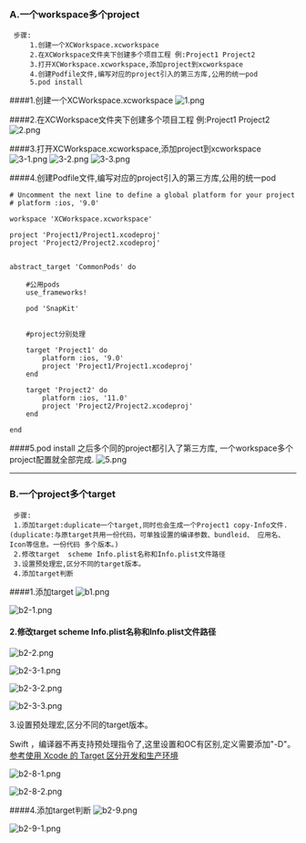 ### A.一个workspace多个project

```
 步骤:
     1.创建一个XCWorkspace.xcworkspace 
     2.在XCWorkspace文件夹下创建多个项目工程 例:Project1 Project2
     3.打开XCWorkspace.xcworkspace,添加project到xcworkspace
     4.创建Podfile文件,编写对应的project引入的第三方库,公用的统一pod
     5.pod install 
```

####1.创建一个XCWorkspace.xcworkspace 
![1.png](http://upload-images.jianshu.io/upload_images/2051176-dbfc3642e8be9bfc.png?imageMogr2/auto-orient/strip%7CimageView2/2/w/1240)

####2.在XCWorkspace文件夹下创建多个项目工程 例:Project1 Project2 
![2.png](http://upload-images.jianshu.io/upload_images/2051176-1f02b8c7246985b7.png?imageMogr2/auto-orient/strip%7CimageView2/2/w/1240)

####3.打开XCWorkspace.xcworkspace,添加project到xcworkspace
![3-1.png](http://upload-images.jianshu.io/upload_images/2051176-7ccadc40d878ae84.png?imageMogr2/auto-orient/strip%7CimageView2/2/w/1240)
![3-2.png](http://upload-images.jianshu.io/upload_images/2051176-29063addf8981dc6.png?imageMogr2/auto-orient/strip%7CimageView2/2/w/1240)
![3-3.png](http://upload-images.jianshu.io/upload_images/2051176-0d71c58424cfa028.png?imageMogr2/auto-orient/strip%7CimageView2/2/w/1240)

####4.创建Podfile文件,编写对应的project引入的第三方库,公用的统一pod
```
# Uncomment the next line to define a global platform for your project
# platform :ios, '9.0'

workspace 'XCWorkspace.xcworkspace'

project 'Project1/Project1.xcodeproj'
project 'Project2/Project2.xcodeproj'


abstract_target 'CommonPods' do  
    
    #公用pods
    use_frameworks!
    
    pod 'SnapKit'  
   

    #project分别处理

    target 'Project1' do
        platform :ios, '9.0'
        project 'Project1/Project1.xcodeproj'
    end
    
    target 'Project2' do
        platform :ios, '11.0'
        project 'Project2/Project2.xcodeproj'
    end
    
end
```

####5.pod install 之后多个同的project都引入了第三方库, 一个workspace多个project配置就全部完成.
![5.png](http://upload-images.jianshu.io/upload_images/2051176-079820d3de9e764a.png?imageMogr2/auto-orient/strip%7CimageView2/2/w/1240)


-------------------------------------------------------------------------

### B.一个project多个target

```
 步骤:
 1.添加target:duplicate一个target,同时也会生成一个Project1 copy-Info文件. (duplicate:与原target共用一份代码，可单独设置的编译参数、bundleid、 应用名、Icon等信息。一份代码 多个版本。)
 2.修改target  scheme Info.plist名称和Info.plist文件路径
 3.设置预处理宏,区分不同的target版本。
 4.添加target判断
```

####1.添加target
![b1.png](http://upload-images.jianshu.io/upload_images/2051176-4e501515423accf8.png?imageMogr2/auto-orient/strip%7CimageView2/2/w/1240)

![b2-1.png](http://upload-images.jianshu.io/upload_images/2051176-7f675cae9fbd0f7e.png?imageMogr2/auto-orient/strip%7CimageView2/2/w/1240)

#### 2.修改target  scheme Info.plist名称和Info.plist文件路径
![b2-2.png](http://upload-images.jianshu.io/upload_images/2051176-e81aa538cd3788e4.png?imageMogr2/auto-orient/strip%7CimageView2/2/w/1240)

![b2-3-1.png](http://upload-images.jianshu.io/upload_images/2051176-5587b3e8194ea098.png?imageMogr2/auto-orient/strip%7CimageView2/2/w/1240)

![b2-3-2.png](http://upload-images.jianshu.io/upload_images/2051176-aeffabe874edb7d7.png?imageMogr2/auto-orient/strip%7CimageView2/2/w/1240)

![b2-3-3.png](http://upload-images.jianshu.io/upload_images/2051176-ac941066faa4d4ed.png?imageMogr2/auto-orient/strip%7CimageView2/2/w/1240)

3.设置预处理宏,区分不同的target版本。

 Swift ，编译器不再支持预处理指令了,这里设置和OC有区别,定义需要添加"-D"。[参考使用 Xcode 的 Target 区分开发和生产环境](http://swift.gg/2016/04/22/using-xcode-targets) 

![b2-8-1.png](http://upload-images.jianshu.io/upload_images/2051176-b9ff2f1e04cdcf9a.png?imageMogr2/auto-orient/strip%7CimageView2/2/w/1240)

![b2-8-2.png](http://upload-images.jianshu.io/upload_images/2051176-7443b4aa14c96639.png?imageMogr2/auto-orient/strip%7CimageView2/2/w/1240)

####4.添加target判断
![b2-9.png](http://upload-images.jianshu.io/upload_images/2051176-4592fb47b7ba4c7d.png?imageMogr2/auto-orient/strip%7CimageView2/2/w/1240)

![b2-9-1.png](http://upload-images.jianshu.io/upload_images/2051176-bf868b0a6ebca6c4.png?imageMogr2/auto-orient/strip%7CimageView2/2/w/1240)



